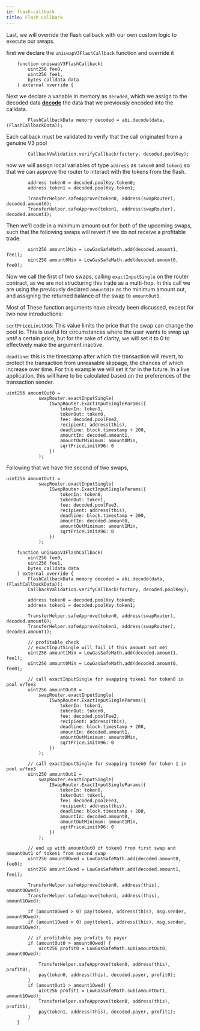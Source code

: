```yaml
---
id: flash-callback
title: Flash Callback
---
```


Last, we will override the flash callback with our own custom logic to execute our swaps.

first we declare the `uniswapV3FlashCallback` function and override it

```solidity
    function uniswapV3FlashCallback(
        uint256 fee0,
        uint256 fee1,
        bytes calldata data
    ) external override {
```

Next we declare a variable in memory as `decoded`, which we assign to the decoded data [**decode**](https://docs.soliditylang.org/en/v0.7.6/units-and-global-variables.html?highlight=abi.decode#abi-encoding-and-decoding-functions) the data that we previously encoded into the calldata.

```solidity
        FlashCallbackData memory decoded = abi.decode(data, (FlashCallbackData));
```

Each callback must be validated to verify that the call originated from a genuine V3 pool

```solidity
        CallbackValidation.verifyCallback(factory, decoded.poolKey);
```


now we will assign local variables of type `address` as `token0` and `token1` so that we can approve the router to interact with the tokens from the flash.

```solidity
        address token0 = decoded.poolKey.token0;
        address token1 = decoded.poolKey.token1;

        TransferHelper.safeApprove(token0, address(swapRouter), decoded.amount0);
        TransferHelper.safeApprove(token1, address(swapRouter), decoded.amount1);
```

Then we'll code in a minimum amount out for both of the upcoming swaps, such that the following swaps will revert if we do not receive a profitable trade.

```solidity
        uint256 amount1Min = LowGasSafeMath.add(decoded.amount1, fee1);
        uint256 amount0Min = LowGasSafeMath.add(decoded.amount0, fee0);
```

Now we call the first of two swaps, calling `exactInputSingle` on the router contract, as we are not structuring this trade as a multi-hop. In this call we are using the previously declared `amount0In` as the minimum amount out, and assigning the returned balance of the swap to `amountOut0`.

Most of These function arguments have already been discussed, except for two new introductions:

`sqrtPriceLimitX96`: This value limits the price that the swap can change the pool to. This is useful for circumstances where the user wants to swap *up until* a certain price, but for the sake of clarity, we will set it to 0 to effectively make the argument inactive.

`deadline`: this is the timestamp after which the transaction will revert, to protect the transaction from unreasable slippage, the chances of which increase over time. For this example we will set it far in the future. In a live application, this will have to be calculated based on the preferences of the transaction sender.

```solidity
uint256 amountOut0 =
            swapRouter.exactInputSingle(
                ISwapRouter.ExactInputSingleParams({
                    tokenIn: token1,
                    tokenOut: token0,
                    fee: decoded.poolFee2,
                    recipient: address(this),
                    deadline: block.timestamp + 200,
                    amountIn: decoded.amount1,
                    amountOutMinimum: amount0Min,
                    sqrtPriceLimitX96: 0
                })
            );
```
Following that we have the second of two swaps, 

```solidity
uint256 amountOut1 =
            swapRouter.exactInputSingle(
                ISwapRouter.ExactInputSingleParams({
                    tokenIn: token0,
                    tokenOut: token1,
                    fee: decoded.poolFee3,
                    recipient: address(this),
                    deadline: block.timestamp + 200,
                    amountIn: decoded.amount0,
                    amountOutMinimum: amount1Min,
                    sqrtPriceLimitX96: 0
                })
            );
```

```solidity
    function uniswapV3FlashCallback(
        uint256 fee0,
        uint256 fee1,
        bytes calldata data
    ) external override {
        FlashCallbackData memory decoded = abi.decode(data, (FlashCallbackData));
        CallbackValidation.verifyCallback(factory, decoded.poolKey);

        address token0 = decoded.poolKey.token0;
        address token1 = decoded.poolKey.token1;

        TransferHelper.safeApprove(token0, address(swapRouter), decoded.amount0);
        TransferHelper.safeApprove(token1, address(swapRouter), decoded.amount1);

        // profitable check
        // exactInputSingle will fail if this amount not met
        uint256 amount1Min = LowGasSafeMath.add(decoded.amount1, fee1);
        uint256 amount0Min = LowGasSafeMath.add(decoded.amount0, fee0);

        // call exactInputSingle for swapping token1 for token0 in pool w/fee2
        uint256 amountOut0 =
            swapRouter.exactInputSingle(
                ISwapRouter.ExactInputSingleParams({
                    tokenIn: token1,
                    tokenOut: token0,
                    fee: decoded.poolFee2,
                    recipient: address(this),
                    deadline: block.timestamp + 200,
                    amountIn: decoded.amount1,
                    amountOutMinimum: amount0Min,
                    sqrtPriceLimitX96: 0
                })
            );

        // call exactInputSingle for swapping token0 for token 1 in pool w/fee3
        uint256 amountOut1 =
            swapRouter.exactInputSingle(
                ISwapRouter.ExactInputSingleParams({
                    tokenIn: token0,
                    tokenOut: token1,
                    fee: decoded.poolFee3,
                    recipient: address(this),
                    deadline: block.timestamp + 200,
                    amountIn: decoded.amount0,
                    amountOutMinimum: amount1Min,
                    sqrtPriceLimitX96: 0
                })
            );

        // end up with amountOut0 of token0 from first swap and amountOut1 of token1 from second swap
        uint256 amount0Owed = LowGasSafeMath.add(decoded.amount0, fee0);
        uint256 amount1Owed = LowGasSafeMath.add(decoded.amount1, fee1);

        TransferHelper.safeApprove(token0, address(this), amount0Owed);
        TransferHelper.safeApprove(token1, address(this), amount1Owed);

        if (amount0Owed > 0) pay(token0, address(this), msg.sender, amount0Owed);
        if (amount1Owed > 0) pay(token1, address(this), msg.sender, amount1Owed);

        // if profitable pay profits to payer
        if (amountOut0 > amount0Owed) {
            uint256 profit0 = LowGasSafeMath.sub(amountOut0, amount0Owed);

            TransferHelper.safeApprove(token0, address(this), profit0);
            pay(token0, address(this), decoded.payer, profit0);
        }
        if (amountOut1 > amount1Owed) {
            uint256 profit1 = LowGasSafeMath.sub(amountOut1, amount1Owed);
            TransferHelper.safeApprove(token0, address(this), profit1);
            pay(token1, address(this), decoded.payer, profit1);
        }
    }
```